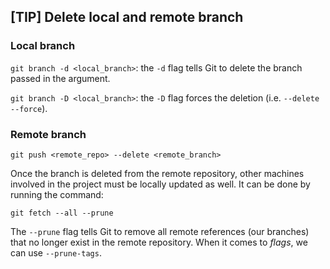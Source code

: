 
## [TIP] Delete local and remote branch

### Local branch 

```git branch -d <local_branch>```: the `-d` flag tells Git to delete the branch passed in the argument. 

```git branch -D <local_branch>```: the `-D` flag forces the deletion (i.e. `--delete --force`). 

### Remote branch

```git push <remote_repo> --delete <remote_branch>```

Once the branch is deleted from the remote repository, other machines involved in the project must be locally updated as well. It can be done by running the command:

```git fetch --all --prune```

The `--prune` flag tells Git to remove all remote references (our branches) that no longer exist in the remote repository. When it comes to *flags*, we can use `--prune-tags`.
